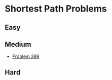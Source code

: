 # Shortest Path Problems

## Easy

## Medium
- [Problem 399](../problems/399_evaluate_division/README.md)

## Hard


